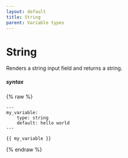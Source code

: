 ```yaml
---
layout: default
title: String
parent: Variable types
---
```


# String

Renders a string input field and returns a string.

##### syntax
{% raw %}
```
---
my_variable:
    type: string
    default: hello world
---

{{ my_variable }}
```
{% endraw %}